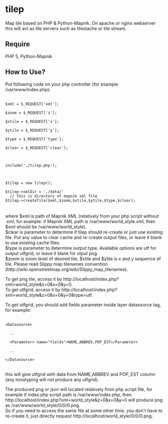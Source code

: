 tilep
=====

Map tile based on PHP &amp; Python-Mapnik. On apache or nginx webserver this will act as tile servers such as tilestache or tile stream.

Require
-----------
PHP 5, Python-Mapnik

How to Use?
-----------

<p>
Put following code on your php controller (for example /var/www/index.php):
<br>
<br>
<code>
$xml = $_REQUEST['xml'];<br>
$zoom = $_REQUEST['z'];<br>
$xtile = $_REQUEST['x'];<br>
$ytile = $_REQUEST['y'];<br>
$type = $_REQUEST['type'];<br>
$clear = $_REQUEST['clear'];<br>
<br>
include('./tilep.php');<br>
<br>
$tilep = new tilep();<br>
$tilep->xmlDir = './data/'<br>  // this is directory of mapnik xml file
$tilep->createTile($xml,$zoom,$xtile,$ytile,$type,$clear); 
</code>
<br>
<br>
where $xml is path of Mapnik XML (relatively from your php script without .xml, for example: if Mapnik XML path is /var/www/world_style.xml, then $xml should be /var/www/world_style).<br>
$clear is parameter to determine if tilep should re-create or just use existing file. Put any value to clear cache and re-create output files, or leave it blank to use existing cache files.<br>
$type is parameter to determine output type. Available options are utf for output utfgrid, or leave it blank for utput png.<br>
$zoom is zoom level of desired tile, $xtile and $ytile is x and y sequence of tile. Please read Slippy map tilenames convention (http://wiki.openstreetmap.org/wiki/Slippy_map_tilenames).
</p>

<p>
To get png tile, access it by http://localhost/index.php?xml=world_style&z=0&x=0&y=0.<br>
To get utfgrid, access it by http://localhost/index.php?xml=world_style&z=0&x=0&y=0&type=utf.
</p>
<p>
To get utfgrid, you should add fields parameter inside layer datasource tag, for example:<br>
<br>
<code>
&lt;Datasource&gt;<br>
  ..<br>
  &lt;Parameter&gt; name="fields">NAME,ABBREV,POP_EST&lt;/Parameter&gt;<br>
  ..<br>
&lt;/Datasource&gt;<br>
</code>
<br>
this will give utfgrid with data from NAME,ABBREV and POP_EST column (any misstyping will not produce any utfgrid).
</p>
<p>
The produced png or json will located relatively from php script file, for example if  index.php script path is /var/www/index.php, then http://localhost/index.php?xml=world_style&z=0&x=0&y=0 will produce png as /var/www/world_style/0/0/0.png.<br>
So if you need to access the same file at some other time, you don't have to re-create it, just directly request http://localhost/world_style/0/0/0.png.
</p>



